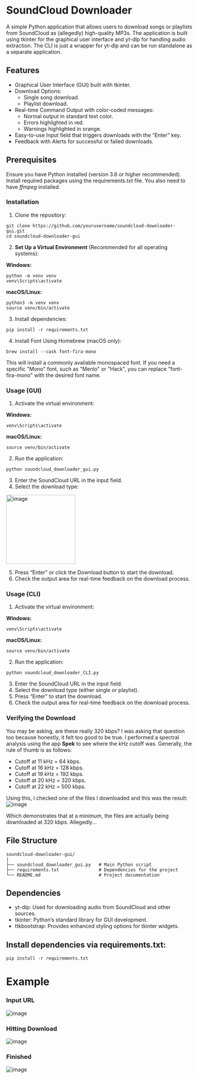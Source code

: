 # SoundCloud Downloader

A simple Python application that allows users to download songs or playlists from SoundCloud as (allegedly) high-quality MP3s. The application is built using tkinter for the graphical user interface and yt-dlp for handling audio extraction. The CLI is just a wrapper for yt-dlp and can be run standalone as a separate application.

## Features

* Graphical User Interface (GUI) built with tkinter.
* Download Options:
  * Single song download.
  * Playlist download.
* Real-time Command Output with color-coded messages:
  * Normal output in standard text color.
  * Errors highlighted in red.
  * Warnings highlighted in orange.
* Easy-to-use Input field that triggers downloads with the “Enter” key.
* Feedback with Alerts for successful or failed downloads.

## Prerequisites

Ensure you have Python installed (version 3.6 or higher recommended). Install required packages using the requirements.txt file. You also need to have *ffmpeg* installed.

### Installation

1. Clone the repository:
```
git clone https://github.com/yourusername/soundcloud-downloader-gui.git
cd soundcloud-downloader-gui
```

2. **Set Up a Virtual Environment** (Recommended for all operating systems):

**Windows:**
```
python -m venv venv
venv\Scripts\activate
```

**macOS/Linux:**
```
python3 -m venv venv
source venv/bin/activate
```

3. Install dependencies:
```
pip install -r requirements.txt
```

4. Install Font Using Homebrew (macOS only):
```
brew install --cask font-fira-mono
```
This will install a commonly available monospaced font. If you need a specific "Mono" font, such as "Menlo" or "Hack", you can replace "font-fira-mono" with the desired font name.

### Usage (GUI)

1. Activate the virtual environment:

**Windows:**
```
venv\Scripts\activate
```

**macOS/Linux:**
```
source venv/bin/activate
```

2. Run the application:
```
python soundcloud_downloader_gui.py
```

3. Enter the SoundCloud URL in the input field.
4. Select the download type:
<img width="187" alt="image" src="https://github.com/user-attachments/assets/40d0ee3f-8e99-4bd0-b863-55ac7c4fae27">

5. Press “Enter” or click the Download button to start the download.
6. Check the output area for real-time feedback on the download process.

### Usage (CLI)

1. Activate the virtual environment:

**Windows:**
```
venv\Scripts\activate
```

**macOS/Linux:**
```
source venv/bin/activate
```

2. Run the application:
```
python soundcloud_downloader_CLI.py
```

3. Enter the SoundCloud URL in the input field.
4. Select the download type (either single or playlist).
5. Press “Enter” to start the download.
6. Check the output area for real-time feedback on the download process.

### Verifying the Download
You may be asking, are these really 320 kbps? I was asking that question too because honestly, it felt too good to be true. I performed a spectral analysis using the app **Spek** to see where the kHz cutoff was.
Generally, the rule of thumb is as follows:
* Cutoff at 11 kHz = 64 kbps.
* Cutoff at 16 kHz = 128 kbps.
* Cutoff at 19 kHz = 192 kbps.
* Cutoff at 20 kHz = 320 kbps.
* Cutoff at 22 kHz = 500 kbps.

Using this, I checked one of the files I downloaded and this was the result:
![image](https://github.com/user-attachments/assets/97439c4f-70a9-42a0-a0d1-926e167d58f6)

Which demonstrates that at a minimum, the files are actually being downloaded at 320 kbps. Allegedly...

## File Structure
```
soundcloud-downloader-gui/
|
├── soundcloud_downloader_gui.py   # Main Python script
├── requirements.txt               # Dependencies for the project
└── README.md                      # Project documentation
```

## Dependencies

* yt-dlp: Used for downloading audio from SoundCloud and other sources.
* tkinter: Python’s standard library for GUI development.
* ttkbootstrap: Provides enhanced styling options for tkinter widgets.

## Install dependencies via requirements.txt:
```
pip install -r requirements.txt
```

# Example

### Input URL
![image](https://github.com/user-attachments/assets/90e98b32-3df3-4240-8352-f0277001ad23)

### Hitting Download
![image](https://github.com/user-attachments/assets/07564e8f-d56b-41cd-b4eb-6589c7c5ea16)

### Finished
![image](https://github.com/user-attachments/assets/98a2d9c9-bad0-4aad-ad84-17f132118d63)
